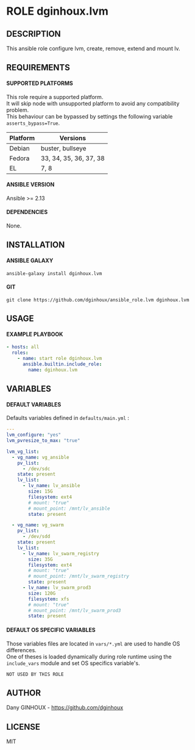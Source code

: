 # ROLE dginhoux.lvm



## DESCRIPTION

This ansible role configure lvm, create, remove, extend and mount lv.



## REQUIREMENTS

#### SUPPORTED PLATFORMS

This role require a supported platform.<br />
It will skip node with unsupported platform to avoid any compatibility problem.<br />
This behaviour can be bypassed by settings the following variable `asserts_bypass=True`.

| Platform | Versions |
|----------|----------|
| Debian | buster, bullseye |
| Fedora | 33, 34, 35, 36, 37, 38 |
| EL | 7, 8 |

#### ANSIBLE VERSION

Ansible >= 2.13

#### DEPENDENCIES

None.



## INSTALLATION

#### ANSIBLE GALAXY

```shell
ansible-galaxy install dginhoux.lvm
```
#### GIT

```shell
git clone https://github.com/dginhoux/ansible_role.lvm dginhoux.lvm
```


## USAGE

#### EXAMPLE PLAYBOOK

```yaml
- hosts: all
  roles:
    - name: start role dginhoux.lvm
      ansible.builtin.include_role:
        name: dginhoux.lvm
```


## VARIABLES

#### DEFAULT VARIABLES

Defaults variables defined in `defaults/main.yml` : 

```yaml
---
lvm_configure: "yes"
lvm_pvresize_to_max: "true"

lvm_vg_list:
  - vg_name: vg_ansible
    pv_list:
      - /dev/sdc
    state: present
    lv_list:
      - lv_name: lv_ansible
        size: 15G
        filesystem: ext4
        # mount: "true"
        # mount_point: /mnt/lv_ansible
        state: present

  - vg_name: vg_swarm
    pv_list:
      - /dev/sdd
    state: present
    lv_list:
      - lv_name: lv_swarm_registry
        size: 35G
        filesystem: ext4
        # mount: "true"
        # mount_point: /mnt/lv_swarm_registry
        state: present
      - lv_name: lv_swarm_prod3
        size: 120G
        filesystem: xfs
        # mount: "true"
        # mount_point: /mnt/lv_swarm_prod3
        state: present
```

#### DEFAULT OS SPECIFIC VARIABLES

Those variables files are located in `vars/*.yml` are used to handle OS differences.<br />
One of theses is loaded dynamically during role runtime using the `include_vars` module and set OS specifics variable's.

`NOT USED BY THIS ROLE`


## AUTHOR

Dany GINHOUX - https://github.com/dginhoux



## LICENSE

MIT
